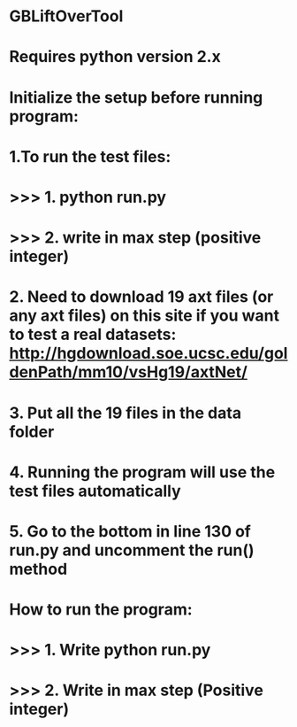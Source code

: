 # GBLiftOverTool
# Requires python version 2.x
# Initialize the setup before running program:
# 1.To run the test files:
# >>> 1. python run.py
# >>> 2. write in max step (positive integer)
# 2. Need to download 19 axt files (or any axt files) on this site if you want to test a real datasets: http://hgdownload.soe.ucsc.edu/goldenPath/mm10/vsHg19/axtNet/
# 3. Put all the 19 files in the data folder
# 4. Running the program will use the test files automatically
# 5. Go to the bottom in line 130 of run.py and uncomment the run() method
#
# How to run the program:
# >>> 1. Write python run.py
# >>> 2. Write in max step (Positive integer)
